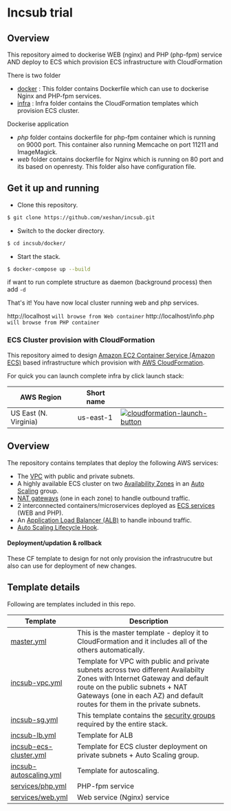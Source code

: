 # Incsub trial


## Overview

This repository aimed to dockerise WEB (nginx) and PHP (php-fpm) service AND deploy to ECS which provision ECS infrastructure with CloudFormation

There is two folder

- [docker](docker) : This folder contains Dockerfile which can use to dockerise Nginx and PHP-fpm services.
- [infra](infra) : Infra folder contains the CloudFormation templates which provision ECS cluster.

Dockerise application

- *php* folder contains dockerfile for php-fpm container which is running on 9000 port.  This container also running Memcache on port 11211 and ImageMagick.  
- *web* folder contains dockerfile for Nginx which is running on 80 port and its based on openresty.  This folder also have configuration file.


## Get it up and running

- Clone this repository.

``` bash
$ git clone https://github.com/xeshan/incsub.git 
```

- Switch to the docker directory.

``` bash
$ cd incsub/docker/ 
```

- Start the stack.

``` bash
$ docker-compose up --build
```

if want to run complete structure as daemon (background process) then add `-d`

That's it! You have now local cluster running web and php services.


http://localhost  `will browse from Web container`
http://localhost/info.php  `will browse from PHP container`

### ECS Cluster provision with CloudFormation

This repository aimed to design [Amazon EC2 Container Service (Amazon ECS)](http://docs.aws.amazon.com/AmazonECS/latest/developerguide/Welcome.html) based infrastructure which provision with [AWS CloudFormation](https://aws.amazon.com/cloudformation/).

For quick you can launch complete infra by click launch stack:

| AWS Region | Short name | | 
| -- | -- | -- |
| US East (N. Virginia) | us-east-1 | [![cloudformation-launch-button](https://ecswithcf.s3.amazonaws.com/launch-stack.jpg)](https://console.aws.amazon.com/cloudformation/home?region=us-east-1#/stacks/new?stackName=Incsub-trial&templateURL=https://ecswithcf.s3.amazonaws.com/master.yml) |

## Overview


The repository contains templates that deploy the following AWS services:

 - The [VPC](http://docs.aws.amazon.com/AmazonVPC/latest/UserGuide/VPC_Introduction.html) with public and private subnets.
 - A highly available ECS cluster on two [Availability Zones](http://docs.aws.amazon.com/AWSEC2/latest/UserGuide/using-regions-availability-zones.html) in an [Auto Scaling](https://aws.amazon.com/autoscaling/) group.
 - [NAT gateways](http://docs.aws.amazon.com/AmazonVPC/latest/UserGuide/vpc-nat-gateway.html) (one in each zone) to handle outbound traffic.
 - 2 interconnected containers/microservices deployed as [ECS services](http://docs.aws.amazon.com/AmazonECS/latest/developerguide/ecs_services.html) (WEB and PHP). 
 - An [Application Load Balancer (ALB)](https://aws.amazon.com/elasticloadbalancing/applicationloadbalancer/) to handle inbound traffic.
 - [Auto Scaling Lifecycle Hook](https://docs.aws.amazon.com/autoscaling/ec2/userguide/lifecycle-hooks.html).

####  Deployment/updation & rollback

These CF template to design for not only provision the infrastrucutre but also can use for deployment of new changes.

## Template details

Following are templates included in this repo.

| Template | Description |
| --- | --- | 
| [master.yml](infra/master.yml) | This is the master template - deploy it to CloudFormation and it includes all of the others automatically. |
| [incsub-vpc.yml](infra/incsub-vpc.yml) | Template for VPC with public and private subnets across two different Availabilty Zones with Internet Gateway and default route on the public subnets + NAT Gateways (one in each AZ) and default routes for them in the private subnets.|
| [incsub-sg.yml](infra/incsub-sg.yml) | This template contains the [security groups](http://docs.aws.amazon.com/AmazonVPC/latest/UserGuide/VPC_SecurityGroups.html) required by the entire stack.|
| [incsub-lb.yml](infra/incsub-lb.yml) | Template for ALB  |
| [incsub-ecs-cluster.yml](infra/incsub-ecs-cluster.yml) | Template for ECS cluster deployment on private subnets + Auto Scaling group.
| [incsub-autoscaling.yml](infra/incsub-autoscaling.yml) | Template for autoscaling. |
| [services/php.yml](infra/services/php.yml) | PHP-fpm service|
| [services/web.yml](infra/services/web.yml) | Web service (Nginx) service |



